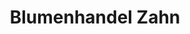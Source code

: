 ---
title: "Blumenhandel Zahn"
url: /brandenburg-an-der-havel/blumenhandel-zahn-sophienstrasse/
shop: Blumen
---
